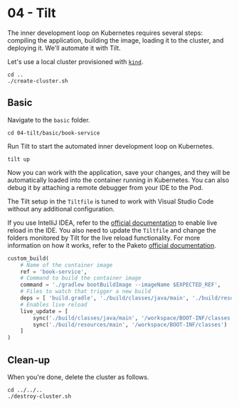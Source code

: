 # 04 - Tilt

The inner development loop on Kubernetes requires several steps: compiling the application, building the image, loading it to the cluster, and deploying it. We'll automate it with Tilt.

Let's use a local cluster provisioned with [`kind`](https://kind.sigs.k8s.io).

```shell
cd ..
./create-cluster.sh
```

## Basic

Navigate to the `basic` folder.

```shell
cd 04-tilt/basic/book-service
```

Run Tilt to start the automated inner development loop on Kubernetes.

```shell
tilt up
```

Now you can work with the application, save your changes, and they will be automatically loaded into the container running in Kubernetes. You can also debug it by attaching a remote debugger from your IDE to the Pod.

The Tilt setup in the `Tiltfile` is tuned to work with Visual Studio Code without any additional configuration. 

If you use IntelliJ IDEA, refer to the [official documentation](https://www.jetbrains.com/help/idea/spring-boot.html#application-update-policies) to enable live reload in the IDE. You also need to update the `Tiltfile` and change the folders monitored by Tilt for the live reload functionality. For more information on how it works, refer to the Paketo [official documentation](https://paketo.io/docs/howto/java/#enable-process-reloading).

```python
custom_build(
    # Name of the container image
    ref = 'book-service',
    # Command to build the container image
    command = './gradlew bootBuildImage --imageName $EXPECTED_REF',
    # Files to watch that trigger a new build
    deps = [ 'build.gradle', './build/classes/java/main', './build/resources/main' ],
    # Enables live reload
    live_update = [
        sync('./build/classes/java/main', '/workspace/BOOT-INF/classes'),
        sync('./build/resources/main', '/workspace/BOOT-INF/classes')
    ]
)
```

## Clean-up

When you're done, delete the cluster as follows.

```shell
cd ../../..
./destroy-cluster.sh
```
